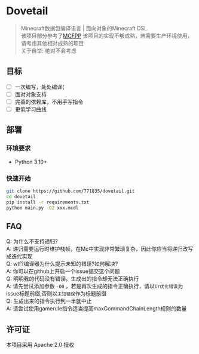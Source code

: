 # Dovetail

> Minecraft数据包编译语言 | 面向对象的Minecraft DSL  
> 该项目部分参考了[MCFPP](https://github.com/MinecraftFunctionPlusPlus/MCFPP)
> 该项目的实现不够成熟，若需要生产环境使用，请考虑其他相对成熟的项目    
> 关于自举: 绝对不会考虑
<!-- 把史放github上我真是个天才 -->

## 目标

- [ ] 一次编写，处处编译(
- [ ] 面对对象支持
- [ ] 完善的依赖库，不用手写指令
- [ ] 更低学习曲线

## 部署

### 环境要求

- Python 3.10+

### 快速开始

```bash
git clone https://github.com/771835/dovetail.git
cd dovetail
pip install -r requirements.txt
python main.py -O2 xxx.mcdl
```

## FAQ

Q: 为什么不支持递归?  
A: 递归需要运行时维护栈帧，在Mc中实现非常繁琐复杂，因此你应当将递归改写成迭代实现  
Q: wtf?编译器为什么提示未知的错误?如何解决?  
A: 你可以在github上开启一个issue提交这个问题  
Q: 明明我的代码没有错误，生成出的指令却无法正确执行  
A: 请先尝试添加参数 `-O0` ，若是再次生成的指令正确执行，请以`ir优化错误`为issue标题前缀,否则以`未知错误`作为标题前缀    
Q: 生成出来的指令执行到一半就中止  
A: 请尝试使用gamerule指令适当提高maxCommandChainLength规则的数量

## 许可证

本项目采用 Apache 2.0 授权
